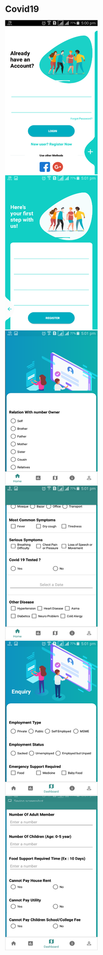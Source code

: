 # Covid19
 <img src="images/login.png" width="300" height="500" > <img src="images/register.png" width="300" height="500" > 
  <img src="images/home.png" width="300" height="500" > <img src="images/home2.png" width="300" height="500" >
  <img src="images/enquiry.png" width="300" height="500" > <img src="images/enquiry2.png" width="300" height="500" > 
